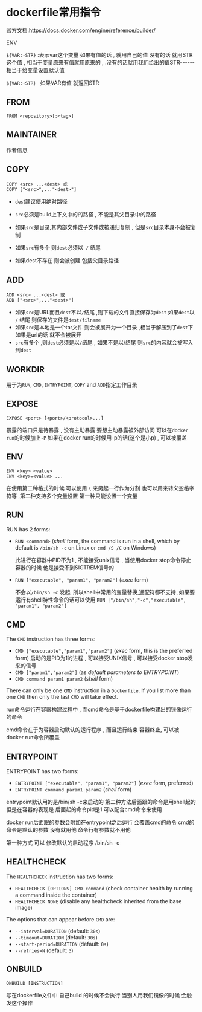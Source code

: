 # dockerfile常用指令

官方文档:https://docs.docker.com/engine/reference/builder/

ENV

`${VAR:-STR}`  :表示var这个变量 如果有值的话 , 就用自己的值 没有的话 就用STR这个值 , 相当于变量原来有值就用原来的 , .没有的话就用我们给出的值STR------ 相当于给变量设置默认值

`${VAR:+STR} `  如果VAR有值 就返回STR



## FROM

```
FROM <repository>[:<tag>]
```

## MAINTAINER

作者信息

## COPY

```
COPY <src> ...<dest> 或
COPY ["<src>",..."<dest>"]
```

- `des`t建议使用绝对路径

- `src`必须是build上下文中的的路径 , 不能是其父目录中的路径

- 如果`src`是目录,其内部文件或子文件或被递归复制 , 但是`src`目录本身不会被复制

- 如果`src`有多个  则`dest`必须以` /` 结尾

- 如果dest不存在 则会被创建 包括父目录路径

## ADD

```
ADD <src> ...<dest> 或
ADD ["<src>",..."<dest>"]
```

- 如果`src`是URL而且`dest`不以`/`结尾 ,则下载的文件直接保存为`dest`  如果`dest`以` /` 结尾 则保存的文件是`dest/filname`
- 如果`src`是本地是一个tar文件 则会被展开为一个目录 ,相当于解压到了`dest`下 如果是url的话 就不会被展开
- `src`有多个 ,则`dest`必须是以`/`结尾 , 如果不是以/结尾 则`src`的内容就会被写入到`dest`

## WORKDIR

用于为`RUN`, `CMD`, `ENTRYPOINT`, `COPY` and `ADD`指定工作目录

## EXPOSE

```
EXPOSE <port> [<port>/<protocol>...]
```

暴露的端口只是待暴露 , 没有主动暴露 要想主动暴露被外部访问 可以在`docker run`的时候加上`-P`  如果在docker run的时候用-p的话(这个是小p)  , 可以被覆盖

## ENV

```
ENV <key> <value>
ENV <key>=<value> ...
```

在使用第二种格式的时候 可以使用 `\` 来另起一行作为分割 也可以用来转义空格字符等 ,第二种支持多个变量设置 第一种只能设置一个变量

## RUN

RUN has 2 forms:

- `RUN <command>` (*shell* form, the command is run in a shell, which by default is `/bin/sh -c` on Linux or `cmd /S /C` on Windows)

  此进行在容器中PID不为1 , 不能接受unix信号 , 当使用docker stop命令停止容器的时候 他是接受不到SIGTREM信号的

- `RUN ["executable", "param1", "param2"]` (*exec* form)

  不会以`/bin/sh -c` 发起, 所以shell中常用的变量替换,通配符都不支持 ,如果要运行有shell特性命令的话可以使用 `RUN ["/bin/sh","-c","executable", "param1", "param2"]`

## CMD

The `CMD` instruction has three forms:

- `CMD ["executable","param1","param2"]` (*exec* form, this is the preferred form) 启动的是PID为1的进程 , 可以接受UNIX信号 , 可以接受docker stop发来的信号
- `CMD ["param1","param2"]` (as *default parameters to ENTRYPOINT*)
- `CMD command param1 param2` (*shell* form)

There can only be one `CMD` instruction in a `Dockerfile`. If you list more than one `CMD` then only the last `CMD` will take effect.

run命令运行在容器构建过程中 , 而cmd命令是基于dockerfile构建出的镜像运行的命令

cmd命令在于为容器启动默认的运行程序 , 而且运行结束 容器终止, 可以被docker run命令所覆盖

## ENTRYPOINT

ENTRYPOINT has two forms:

- `ENTRYPOINT ["executable", "param1", "param2"]` (*exec* form, preferred)
- `ENTRYPOINT command param1 param2` (*shell* form)

entrypoint默认用的是/bin/sh -c来启动的  第二种方法后面跟的命令是用shell起的 但是在容器的表现是 后面起的命令pid是1  可以配合cmd命令来使用

docker  run后面跟的参数会附加在entrypoint之后运行  会覆盖cmd的命令  cmd的命令是默认的参数 没有就用他 命令行有参数就不用他

第一种方式 可以 修改默认的启动程序 /bin/sh -c

## HEALTHCHECK

The `HEALTHCHECK` instruction has two forms:

- `HEALTHCHECK [OPTIONS] CMD command` (check container health by running a command inside the container)
- `HEALTHCHECK NONE` (disable any healthcheck inherited from the base image)

The options that can appear before `CMD` are:

- `--interval=DURATION` (default: `30s`)
- `--timeout=DURATION` (default: `30s`)
- `--start-period=DURATION` (default: `0s`)
- `--retries=N` (default: `3`)

## ONBUILD

```
ONBUILD [INSTRUCTION]
```

写在dockerfile文件中 自己build 的时候不会执行  当别人用我们镜像的时候 会触发这个操作